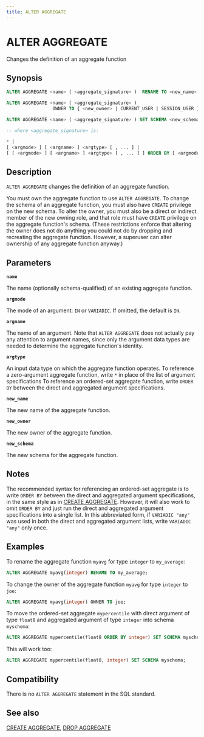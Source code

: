 ```yaml
---
title: ALTER AGGREGATE
---
```


# ALTER AGGREGATE

Changes the definition of an aggregate function

## Synopsis

```sql
ALTER AGGREGATE <name> ( <aggregate_signature> )  RENAME TO <new_name>

ALTER AGGREGATE <name> ( <aggregate_signature> )
                 OWNER TO { <new_owner> | CURRENT_USER | SESSION_USER }

ALTER AGGREGATE <name> ( <aggregate_signature> ) SET SCHEMA <new_schema>

-- where <aggregate_signature> is:

* |
[ <argmode> ] [ <argname> ] <argtype> [ , ... ] |
[ [ <argmode> ] [ <argname> ] <argtype> [ , ... ] ] ORDER BY [ <argmode> ] [ <argname> ] <argtype> [ , ... ]
```

## Description

`ALTER AGGREGATE` changes the definition of an aggregate function.

You must own the aggregate function to use `ALTER AGGREGATE`. To change the schema of an aggregate function, you must also have `CREATE` privilege on the new schema. To alter the owner, you must also be a direct or indirect member of the new owning role, and that role must have `CREATE` privilege on the aggregate function's schema. (These restrictions enforce that altering the owner does not do anything you could not do by dropping and recreating the aggregate function. However, a superuser can alter ownership of any aggregate function anyway.)

## Parameters

**`name`**

The name (optionally schema-qualified) of an existing aggregate function.

**`argmode`**

The mode of an argument: `IN` or `VARIADIC`. If omitted, the default is `IN`.

**`argname`**

The name of an argument. Note that `ALTER AGGREGATE` does not actually pay any attention to argument names, since only the argument data types are needed to determine the aggregate function's identity.

**`argtype`**

An input data type on which the aggregate function operates. To reference a zero-argument aggregate function, write `*` in place of the list of argument specifications  To reference an ordered-set aggregate function, write `ORDER BY` between the direct and aggregated argument specifications.

**`new_name`**

The new name of the aggregate function.

**`new_owner`**

The new owner of the aggregate function.

**`new_schema`**

The new schema for the aggregate function.

## Notes

The recommended syntax for referencing an ordered-set aggregate is to write `ORDER BY` between the direct and aggregated argument specifications, in the same style as in [CREATE AGGREGATE](/docs/sql-stmts/sql-stmt-create-aggregate.md). However, it will also work to omit `ORDER BY` and just run the direct and aggregated argument specifications into a single list. In this abbreviated form, if `VARIADIC "any"` was used in both the direct and aggregated argument lists, write `VARIADIC "any"` only once.

## Examples

To rename the aggregate function `myavg` for type `integer` to `my_average`:

```sql
ALTER AGGREGATE myavg(integer) RENAME TO my_average;
```

To change the owner of the aggregate function `myavg` for type `integer` to `joe`:

```sql
ALTER AGGREGATE myavg(integer) OWNER TO joe;
```

To move the ordered-set aggregate `mypercentile` with direct argument of type `float8` and aggregated argument of type `integer` into schema `myschema`:

```sql
ALTER AGGREGATE mypercentile(float8 ORDER BY integer) SET SCHEMA myschema;
```

This will work too:

```sql
ALTER AGGREGATE mypercentile(float8, integer) SET SCHEMA myschema;
```

## Compatibility

There is no `ALTER AGGREGATE` statement in the SQL standard.

## See also

[CREATE AGGREGATE](/docs/sql-stmts/sql-stmt-create-aggregate.md), [DROP AGGREGATE](/docs/sql-stmts/sql-stmt-drop-aggregate.md)
